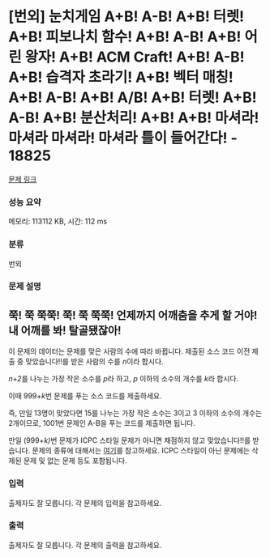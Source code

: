 # [번외] 눈치게임 A+B! A-B! A+B! 터렛! A+B! 피보나치 함수! A+B! A-B! A+B! 어린 왕자! A+B! ACM Craft! A+B! A-B! A+B! 습격자 초라기! A+B! 벡터 매칭! A+B! A-B! A+B! A/B! A+B! 터렛! A+B! A-B! A+B! 분산처리! A+B! A+B! 마셔라! 마셔라 마셔라! 마셔라 틀이 들어간다! - 18825

[문제 링크](https://www.acmicpc.net/problem/18825) 

### 성능 요약

메모리: 113112 KB, 시간: 112 ms

### 분류

번외

### 문제 설명

<h2>쭉! 쭉 쭉쭉! 쭉! 쭉 쭉쭉! 언제까지 어깨춤을 추게 할 거야! 내 어깨를 봐! 탈골됐잖아!</h2>
  
<p>이 문제의 데이터는 문제를 맞은 사람의 수에 따라 바뀝니다. 제출된 소스 코드 이전 제출 중 맞았습니다!!를 받은 사람의 수를 <i>n</i>이라 합시다.

<i>n+2</i>를 나누는 가장 작은 소수를 <i>p</i>라 하고, <i>p</i> 이하의 소수의 개수를 <i>k</i>라 합시다.

이때 999+<i>k</i>번 문제를 푸는 소스 코드를 제출하세요.

즉, 만일 13명이 맞았다면 15를 나누는 가장 작은 소수는 3이고 3 이하의 소수의 개수는 2개이므로, 1001번 문제인 A-B을 푸는 코드를 제출하면 됩니다.

만일 (999+<i>k)</i>번 문제가 ICPC 스타일 문제가 아니면 채점하지 않고 맞았습니다!!를 받습니다. 문제의 종류에 대해서는 <a href="https://www.acmicpc.net/help/problem" target="_blank">여기</a>를 참고하세요. ICPC 스타일이 아닌 문제에는 삭제된 문제 및 없는 문제 등도 포함됩니다.</p>

### 입력 

<p>출제자도 잘 모릅니다. 각 문제의 입력을 참고하세요.</p>

### 출력 

<p>출제자도 잘 모릅니다. 각 문제의 출력을 참고하세요.</p>
